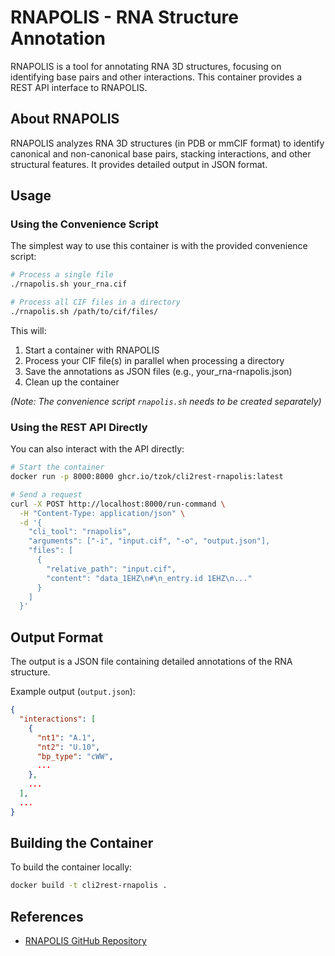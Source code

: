 # RNAPOLIS - RNA Structure Annotation

RNAPOLIS is a tool for annotating RNA 3D structures, focusing on identifying base pairs and other interactions. This container provides a REST API interface to RNAPOLIS.

## About RNAPOLIS

RNAPOLIS analyzes RNA 3D structures (in PDB or mmCIF format) to identify canonical and non-canonical base pairs, stacking interactions, and other structural features. It provides detailed output in JSON format.

## Usage

### Using the Convenience Script

The simplest way to use this container is with the provided convenience script:

```bash
# Process a single file
./rnapolis.sh your_rna.cif

# Process all CIF files in a directory
./rnapolis.sh /path/to/cif/files/
```

This will:
1. Start a container with RNAPOLIS
2. Process your CIF file(s) in parallel when processing a directory
3. Save the annotations as JSON files (e.g., your_rna-rnapolis.json)
4. Clean up the container

*(Note: The convenience script `rnapolis.sh` needs to be created separately)*

### Using the REST API Directly

You can also interact with the API directly:

```bash
# Start the container
docker run -p 8000:8000 ghcr.io/tzok/cli2rest-rnapolis:latest

# Send a request
curl -X POST http://localhost:8000/run-command \
  -H "Content-Type: application/json" \
  -d '{
    "cli_tool": "rnapolis",
    "arguments": ["-i", "input.cif", "-o", "output.json"],
    "files": [
      {
        "relative_path": "input.cif",
        "content": "data_1EHZ\n#\n_entry.id 1EHZ\n..."
      }
    ]
  }'
```

## Output Format

The output is a JSON file containing detailed annotations of the RNA structure.

Example output (`output.json`):
```json
{
  "interactions": [
    {
      "nt1": "A.1",
      "nt2": "U.10",
      "bp_type": "cWW",
      ...
    },
    ...
  ],
  ...
}
```

## Building the Container

To build the container locally:

```bash
docker build -t cli2rest-rnapolis .
```

## References

- [RNAPOLIS GitHub Repository](https://github.com/analyze-rna/rnapolis)
